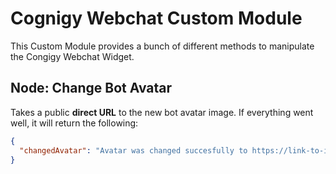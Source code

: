 # Cognigy Webchat Custom Module

This Custom Module provides a bunch of different methods to manipulate the Congigy Webchat Widget. 

## Node: Change Bot Avatar

Takes a public **direct URL** to the new bot avatar image. If everything went well, it will return the following:
```json
{
  "changedAvatar": "Avatar was changed succesfully to https://link-to-image.jpg"
}
```